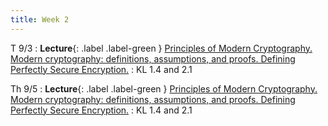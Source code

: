 ```yaml
---
title: Week 2
---
```


T 9/3
: **Lecture**{: .label .label-green } [Principles of Modern Cryptography. Modern cryptography: definitions, assumptions, and proofs. Defining Perfectly Secure Encryption.](/assets/lecture_slides/lec2.pdf)
    : KL 1.4 and 2.1

Th 9/5
: **Lecture**{: .label .label-green } [Principles of Modern Cryptography. Modern cryptography: definitions, assumptions, and proofs. Defining Perfectly Secure Encryption.](/assets/lecture_slides/lec2.pdf)
    : KL 1.4 and 2.1
